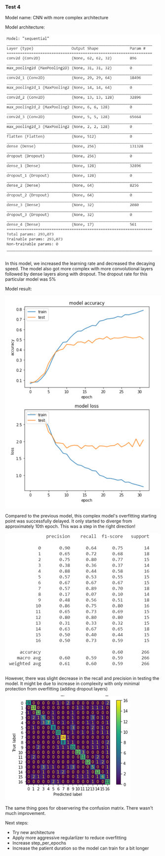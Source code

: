 
<h3> Test 4 </h3>

Model name: CNN with more complex architecture

Model architecture:

![archi](/Documentations/Sam%20Journal/Images/Test_4_Archi.png)

In this model, we increased the learning rate and decreased the decaying speed. The model also got more complex with more convolutional layers followed by dense layers along with dropout. The dropout rate for this particular model was 5%

Model result:

![graph](/Documentations/Sam%20Journal/Images/Test_4_Graph.png)

Compared to the previous model, this complex model's overfitting starting point was successfully delayed. It only started to diverge from approximately 10th epoch. This was a step in the right direction!

![metrics](/Documentations/Sam%20Journal/Images/Test_4_Metrics.png)

However, there was slight decrease in the recall and precision in testing the model. It might be due to increase in complexity with only minimal protection from overfitting (adding dropout layers)

![confusion](/Documentations/Sam%20Journal/Images/Test_4_Confusion_Matrix.png)

The same thing goes for observering the confusion matrix. There wasn't much improvement.

Next steps:
- Try new architecture
- Apply more aggressive regularlizer to reduce overfitting
- Increase step_per_epochs
- Increase the patient duration so the model can train for a bit longer
